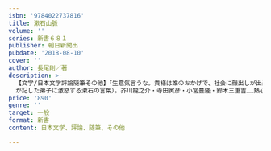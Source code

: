 ```yaml
---
isbn: '9784022737816'
title: 漱石山脈
volume: ''
series: 新書６８１
publisher: 朝日新聞出
pubdate: '2018-08-10'
cover: ''
author: 長尾剛／著
description: >-
  【文学/日本文学評論随筆その他】「生意気言うな。貴様は誰のおかげで、社会に顔出しが出来たと思うか」（内田百
  が記した弟子に激怒する漱石の言葉）。芥川龍之介・寺田寅彦・小宮豊隆・鈴木三重吉……熱心で純粋な若者たちを一途に愛した漱石と不肖の弟子24人。文壇史上稀にみる強い師弟愛。
price: '890'
genre: ''
target: 一般
format: 新書
content: 日本文学、評論、随筆、その他

---
```

